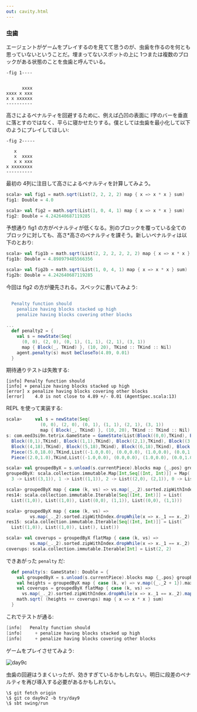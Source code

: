 ```yaml
---
out: cavity.html
---
```


### 虫歯

エージェントがゲームをプレイするのを見てて思うのが、虫歯を作るのを何とも思っていないということだ。埋まってないスポットの上に 1つまたは複数のブロックがある状態のことを虫歯と呼んでいる。

```
-fig 1----


      xxxx
xxxx x xxx 
x x xxxxxx 
----------
```

高さによるペナルティを回避するために、例えば凸凹の表面に I字のバーを垂直に落とすのではなく、平らに寝かせたりする。僕としては虫歯を最小化して以下のようにプレイしてほしい:

```
-fig 2-----

   x 
   x  xxxx
   x x xxx 
x xxxxxxxx 
----------
```

最初の 4列に注目して高さによるペナルティを計算してみよう。

```scala
scala> val fig1 = math.sqrt(List(2, 2, 2, 2) map { x => x * x } sum)
fig1: Double = 4.0

scala> val fig2 = math.sqrt(List(1, 0, 4, 1) map { x => x * x } sum)
fig2: Double = 4.242640687119285
```

予想通り fig1 の方がペナルティが低くなる。別のブロックを覆っている全てのブロックに対しても、高さ*高さのべナルティを課そう。新しいペナルティは以下のとおり:

```scala
scala> val fig1b = math.sqrt(List(2, 2, 2, 2, 2, 2) map { x => x * x } sum)
fig1b: Double = 4.898979485566356

scala> val fig2b = math.sqrt(List(1, 0, 4, 1) map { x => x * x } sum)
fig2b: Double = 4.242640687119285
```

今回は fig2 の方が優先される。スペックに書いてみよう:

```scala
                                                                              s2"""
  Penalty function should
    penalize having blocks stacked up high                                    \$penalty1
    penalize having blocks covering other blocks                              \$penalty2
                                                                              """
...
  def penalty2 = {
    val s = newState(Seq(
      (0, 0), (2, 0), (0, 1), (1, 1), (2, 1), (3, 1))
      map { Block(_, TKind) }, (10, 20), TKind :: TKind :: Nil)
    agent.penalty(s) must beCloseTo(4.89, 0.01) 
  }
```

期待通りテストは失敗する:

```
[info] Penalty function should
[info] + penalize having blocks stacked up high
[error] x penalize having blocks covering other blocks
[error]    4.0 is not close to 4.89 +/- 0.01 (AgentSpec.scala:13)
```

REPL を使って実装する:

```scala
scala>     val s = newState(Seq(
             (0, 0), (2, 0), (0, 1), (1, 1), (2, 1), (3, 1))
             map { Block(_, TKind) }, (10, 20), TKind :: TKind :: Nil)
s: com.eed3si9n.tetrix.GameState = GameState(List(Block((0,0),TKind), Block((2,0),TKind),
  Block((0,1),TKind), Block((1,1),TKind), Block((2,1),TKind), Block((3,1),TKind), 
  Block((4,18),TKind), Block((5,18),TKind), Block((6,18),TKind), Block((5,19),TKind)),(10,20),
  Piece((5.0,18.0),TKind,List((-1.0,0.0), (0.0,0.0), (1.0,0.0), (0.0,1.0))),
  Piece((2.0,1.0),TKind,List((-1.0,0.0), (0.0,0.0), (1.0,0.0), (0.0,1.0))),List(),ActiveStatus,0)

scala> val groupedByX = s.unload(s.currentPiece).blocks map {_.pos} groupBy {_._1}
groupedByX: scala.collection.immutable.Map[Int,Seq[(Int, Int)]] = Map(
  3 -> List((3,1)), 1 -> List((1,1)), 2 -> List((2,0), (2,1)), 0 -> List((0,0), (0,1)))

scala> groupedByX map { case (k, vs) => vs.map(_._2).sorted.zipWithIndex }
res14: scala.collection.immutable.Iterable[Seq[(Int, Int)]] = List(
  List((1,0)), List((1,0)), List((0,0), (1,1)), List((0,0), (1,1)))

scala> groupedByX map { case (k, vs) =>
         vs.map(_._2).sorted.zipWithIndex.dropWhile(x => x._1 == x._2) }
res15: scala.collection.immutable.Iterable[Seq[(Int, Int)]] = List(
  List((1,0)), List((1,0)), List(), List())

scala> val coverups = groupedByX flatMap { case (k, vs) =>
         vs.map(_._2).sorted.zipWithIndex.dropWhile(x => x._1 == x._2).map(_._1 + 1) }
coverups: scala.collection.immutable.Iterable[Int] = List(2, 2)
```

できあがった `penalty` だ:

```scala
  def penalty(s: GameState): Double = {
    val groupedByX = s.unload(s.currentPiece).blocks map {_.pos} groupBy {_._1}
    val heights = groupedByX map { case (k, v) => v.map({_._2 + 1}).max }
    val coverups = groupedByX flatMap { case (k, vs) => 
      vs.map(_._2).sorted.zipWithIndex.dropWhile(x => x._1 == x._2).map(_._1 + 1) }
    math.sqrt( (heights ++ coverups) map { x => x * x } sum)
  }
```

これでテストが通る:

```scala
[info]   Penalty function should
[info]     + penalize having blocks stacked up high
[info]     + penalize having blocks covering other blocks
```

ゲームをプレイさせてみよう:

![day9c](http://eed3si9n.com/images/tetrix-in-scala-day9c.png)

虫歯の回避はうまくいったが、効きすぎているかもしれない。明日に段差のペナルティを再び導入する必要があるかもしれない。

```
\$ git fetch origin
\$ git co day9v2 -b try/day9
\$ sbt swing/run
```
